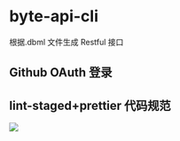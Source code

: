 # byte-api-cli

根据.dbml 文件生成 Restful 接口

## Github OAuth 登录

## lint-staged+prettier 代码规范

![](https://moonstarimg.oss-cn-hangzhou.aliyuncs.com/picgo_img/husky_lint.gif)

##
